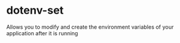 # dotenv-set
Allows you to modify and create the environment variables of your application after it is running
